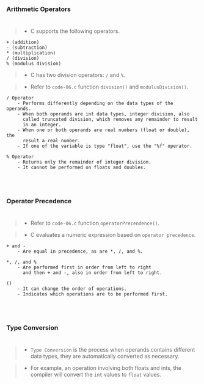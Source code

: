 ### Arithmetic Operators
#

> - C supports the following operators.

```plaintext
+ (addition)
- (subtraction)
* (multiplication)
/ (division)
% (modulus division)
```

> - C has two division operators: `/` and `%`.

> - Refer to `code-06.c` function `division()` and `modulusDivision()`.

```plaintext
/ Operator
    - Performs differently depending on the data types of the operands.
    - When both operands are int data types, integer division, also
      called truncated division, which removes any remainder to result
      in an integer.
    - When one or both operands are real numbers (float or double), the
      result a real number.
    - If one of the variable is type "float", use the "%f" operator.

% Operator
    - Returns only the remainder of integer division.
    - It cannot be performed on floats and doubles.
```

<br />
<br />



### Operator Precedence
#

> - Refer to `code-06.c` function `operatorPrecendence()`.

> - C evaluates a numeric expression based on `operator precedence`.

```plaintext
+ and -
    - Are equal in precedence, as are *, /, and %.

*, /, and %
    - Are performed first in order from left to right
      and then + and -, also in order from left to right.

()
    - It can change the order of operations.
    - Indicates which operations are to be performed first.
```

<br />
<br />



### Type Conversion
#

> - `Type Conversion` is the process when operands contains
    different data types, they are automatically converted
    as necessary.

> - For example, an operation involving both floats and ints,
    the compiler will convert the `int` values to `float`
    values.
